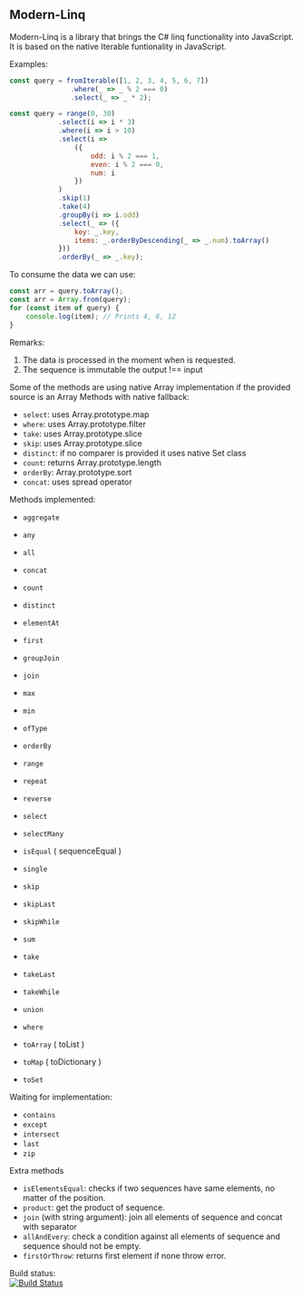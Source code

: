 Modern-Linq
-------
Modern-Linq is a library that brings the C# linq functionality into JavaScript. It is based on the native Iterable funtionality in JavaScript.

Examples:
```js
const query = fromIterable([1, 2, 3, 4, 5, 6, 7])
               .where(_ => _ % 2 === 0)
               .select(_ => _ * 2);
```
```js 
const query = range(0, 30)
            .select(i => i * 3)
            .where(i => i > 10)
            .select(i =>
                ({
                    odd: i % 2 === 1,
                    even: i % 2 === 0,
                    num: i
                })
            )
            .skip(1)
            .take(4)
            .groupBy(i => i.odd)
            .select(_ => ({
                key: _.key,
                items: _.orderByDescending(_ => _.num).toArray()
            }))
            .orderBy(_ => _.key);
```

To consume the data we can use:
```js
const arr = query.toArray();
const arr = Array.from(query); 
for (const item of query) {
    console.log(item); // Prints 4, 8, 12
}
```
Remarks:

1. The data is processed in the moment when is requested.
2. The sequence is immutable the output !== input  


Some of the methods are using native Array implementation if the provided source is an Array
Methods with native fallback:
- `select`: uses Array.prototype.map 
- `where`: uses Array.prototype.filter
- `take`: uses Array.prototype.slice
- `skip`: uses Array.prototype.slice
- `distinct`: if no comparer is provided it uses native Set class
- `count`: returns Array.prototype.length
- `orderBy`: Array.prototype.sort
- `concat`: uses spread operator

Methods implemented:
- `aggregate`
- `any`
- `all`
- `concat`
- `count`
- `distinct`
- `elementAt`
- `first`
- `groupJoin`
- `join`
- `max`
- `min`
- `ofType`
- `orderBy`
- `range`
- `repeat`
- `reverse`
- `select`
- `selectMany`
- `isEqual` ( sequenceEqual )
- `single`
- `skip`
- `skipLast`
- `skipWhile`
- `sum`
- `take`
- `takeLast`
- `takeWhile`
- `union`
- `where`

- `toArray` ( toList )
- `toMap` ( toDictionary )
- `toSet`

Waiting for implementation:
- `contains`
- `except`
- `intersect`
- `last`
- `zip`

Extra methods
- `isElementsEqual`: checks if two sequences have same elements, no matter of the position.
- `product`: get the product of sequence.
- `join` (with string argument): join all elements of sequence and concat with separator
- `allAndEvery`: check a condition against all elements of sequence and sequence should not be empty.
- `firstOrThrow`: returns first element if none throw error.


Build status:  
[![Build Status](https://travis-ci.com/Indomitable/modern-linq.svg?branch=master)](https://travis-ci.com/Indomitable/modern-linq)
